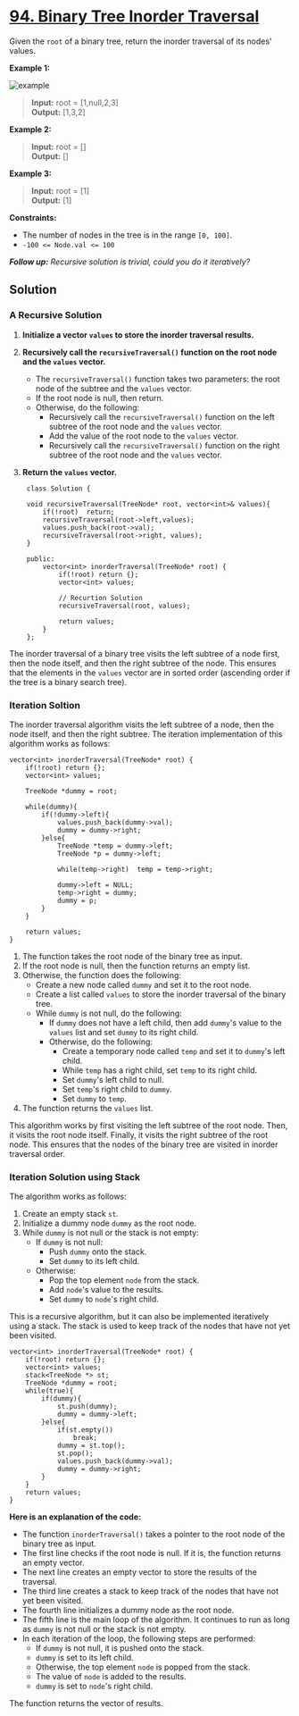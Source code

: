 # [94. Binary Tree Inorder Traversal](https://leetcode.com/problems/binary-tree-inorder-traversal/)

Given the `root` of a binary tree, return the inorder traversal of its nodes' values.

 

**Example 1:**

![example](https://assets.leetcode.com/uploads/2020/09/15/inorder_1.jpg)
<br>
> **Input:** root = [1,null,2,3]<br>
> **Output:** [1,3,2]

**Example 2:**
<br>
> **Input:** root = []<br>
> **Output:** []

**Example 3:**
<br>
> **Input:** root = [1]<br>
> **Output:** [1]
 

**Constraints:**

- The number of nodes in the tree is in the range `[0, 100]`.
- `-100 <= Node.val <= 100`
 

***Follow up:** Recursive solution is trivial, could you do it iteratively?*

## Solution

### A Recursive Solution


1. **Initialize a vector `values` to store the inorder traversal results.**
2. **Recursively call the `recursiveTraversal()` function on the root node and the `values` vector.**
    * The `recursiveTraversal()` function takes two parameters: the root node of the subtree and the `values` vector.
    * If the root node is null, then return.
    * Otherwise, do the following:
        * Recursively call the `recursiveTraversal()` function on the left subtree of the root node and the `values` vector.
        * Add the value of the root node to the `values` vector.
        * Recursively call the `recursiveTraversal()` function on the right subtree of the root node and the `values` vector.
3. **Return the `values` vector.**

        class Solution {

        void recursiveTraversal(TreeNode* root, vector<int>& values){
            if(!root)  return;
            recursiveTraversal(root->left,values);
            values.push_back(root->val);
            recursiveTraversal(root->right, values);
        }

        public:
            vector<int> inorderTraversal(TreeNode* root) {
                if(!root) return {};
                vector<int> values;

                // Recurtion Solution
                recursiveTraversal(root, values);

                return values;
            }
        };

The inorder traversal of a binary tree visits the left subtree of a node first, then the node itself, and then the right subtree of the node. This ensures that the elements in the `values` vector are in sorted order (ascending order if the tree is a binary search tree).

### Iteration Soltion

The inorder traversal algorithm visits the left subtree of a node, then the node itself, and then the right subtree. The iteration implementation of this algorithm works as follows:

    vector<int> inorderTraversal(TreeNode* root) {
        if(!root) return {};
        vector<int> values;

        TreeNode *dummy = root;

        while(dummy){
            if(!dummy->left){
                values.push_back(dummy->val);
                dummy = dummy->right;
            }else{
                TreeNode *temp = dummy->left;
                TreeNode *p = dummy->left;

                while(temp->right)  temp = temp->right;
                
                dummy->left = NULL;
                temp->right = dummy;
                dummy = p;
            }
        }

        return values;
    }

1. The function takes the root node of the binary tree as input.
2. If the root node is null, then the function returns an empty list.
3. Otherwise, the function does the following:
    * Create a new node called `dummy` and set it to the root node.
    * Create a list called `values` to store the inorder traversal of the binary tree.
    * While `dummy` is not null, do the following:
        * If `dummy` does not have a left child, then add `dummy`'s value to the `values` list and set `dummy` to its right child.
        * Otherwise, do the following:
            * Create a temporary node called `temp` and set it to `dummy`'s left child.
            * While `temp` has a right child, set `temp` to its right child.
            * Set `dummy`'s left child to null.
            * Set `temp`'s right child to `dummy`.
            * Set `dummy` to `temp`.
4. The function returns the `values` list.

This algorithm works by first visiting the left subtree of the root node. Then, it visits the root node itself. Finally, it visits the right subtree of the root node. This ensures that the nodes of the binary tree are visited in inorder traversal order.

### Iteration Solution using Stack

The algorithm works as follows:

1. Create an empty stack `st`.
2. Initialize a dummy node `dummy` as the root node.
3. While `dummy` is not null or the stack is not empty:
    * If `dummy` is not null:
        * Push `dummy` onto the stack.
        * Set `dummy` to its left child.
    * Otherwise:
        * Pop the top element `node` from the stack.
        * Add `node`'s value to the results.
        * Set `dummy` to `node`'s right child.


This is a recursive algorithm, but it can also be implemented iteratively using a stack. The stack is used to keep track of the nodes that have not yet been visited.

    vector<int> inorderTraversal(TreeNode* root) {
        if(!root) return {};
        vector<int> values;
        stack<TreeNode *> st;
        TreeNode *dummy = root;
        while(true){
            if(dummy){
                st.push(dummy);
                dummy = dummy->left;
            }else{
                if(st.empty())
                    break;
                dummy = st.top();
                st.pop();
                values.push_back(dummy->val);
                dummy = dummy->right;
            }
        }
        return values;
    }

**Here is an explanation of the code:**

* The function `inorderTraversal()` takes a pointer to the root node of the binary tree as input.
* The first line checks if the root node is null. If it is, the function returns an empty vector.
* The next line creates an empty vector to store the results of the traversal.
* The third line creates a stack to keep track of the nodes that have not yet been visited.
* The fourth line initializes a dummy node as the root node.
* The fifth line is the main loop of the algorithm. It continues to run as long as `dummy` is not null or the stack is not empty.
* In each iteration of the loop, the following steps are performed:
    * If `dummy` is not null, it is pushed onto the stack.
    * `dummy` is set to its left child.
    * Otherwise, the top element `node` is popped from the stack.
    * The value of `node` is added to the results.
    * `dummy` is set to `node`'s right child.

The function returns the vector of results.

